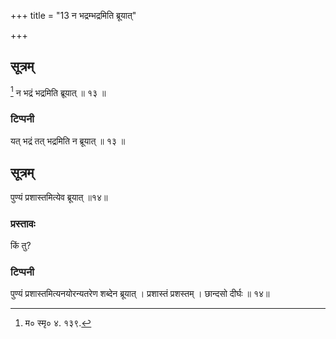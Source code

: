 +++
title = "13 न भद्रम्भद्रमिति ब्रूयात्"

+++
## सूत्रम्
[^२] न भद्रं भद्रमिति ब्रूयात् ॥ १३ ॥  
### टिप्पनी
यत् भद्रं तत् भद्रमिति न ब्रूयात् ॥ १३ ॥  

[^२]: म० स्मृ० ४. १३९.  

## सूत्रम्
पुण्यं प्रशास्तमित्येव ब्रूयात् ॥१४॥  
### प्रस्तावः
किं तु?
### टिप्पनी
पुण्यं प्रशास्तमित्यनयोरन्यतरेण शब्देन ब्रूयात् । प्रशास्तं प्रशस्तम् । छान्दसो दीर्घः ॥ १४॥  
